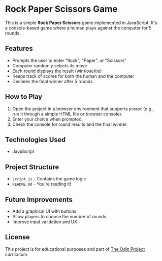 # Rock Paper Scissors Game

This is a simple **Rock Paper Scissors** game implemented in JavaScript. It's a console-based game where a human plays against the computer for 5 rounds.

## Features

- Prompts the user to enter "Rock", "Paper", or "Scissors"
- Computer randomly selects its move
- Each round displays the result (win/lose/tie)
- Keeps track of scores for both the human and the computer
- Declares the final winner after 5 rounds

## How to Play

1. Open the project in a browser environment that supports `prompt` (e.g., run it through a simple HTML file or browser console).
2. Enter your choice when prompted.
3. Check the console for round results and the final winner.

## Technologies Used

- JavaScript

## Project Structure

- `script.js` - Contains the game logic
- `README.md` - You’re reading it!

## Future Improvements

- Add a graphical UI with buttons
- Allow players to choose the number of rounds
- Improve input validation and UX

## License

This project is for educational purposes and part of [The Odin Project](https://www.theodinproject.com/) curriculum.